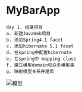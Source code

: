 # MyBarApp
	day 1. 组建项目
	a. 新建JavaWeb项目
	b. 添加Spring4.1 facet
	c. 添加hibernate 5.1 facet
	d. 在spring中配置hibernate
	e. 在spring中 mapping class
	f. 建立模型domain和众多模型类
	g. 映射模型关系并建表
![模型](https://github.com/zksfromusa/MyBarApp/blob/master/模型.png)
